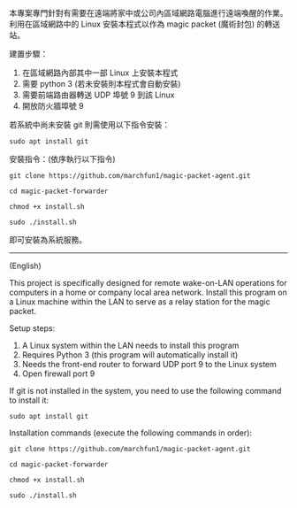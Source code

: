 本專案專門針對有需要在遠端將家中或公司內區域網路電腦進行遠端喚醒的作業。利用在區域網路中的 Linux 安裝本程式以作為 magic packet (魔術封包) 的轉送站。  

建置步驟：
  1. 在區域網路內部其中一部 Linux 上安裝本程式
  2. 需要 python 3 (若未安裝則本程式會自動安裝)  
  3. 需要前端路由器轉送 UDP 埠號 9 到該 Linux
  4. 開放防火牆埠號 9  

若系統中尚未安裝 git 則需使用以下指令安裝：  
```
sudo apt install git
```

安裝指令：(依序執行以下指令)  
```
git clone https://github.com/marchfun1/magic-packet-agent.git
```
```
cd magic-packet-forwarder
```
```  
chmod +x install.sh
```
```
sudo ./install.sh
```

即可安裝為系統服務。    

----------------------------------------------------------------------------------------
(English)

This project is specifically designed for remote wake-on-LAN operations for computers in a home or company local area network. Install this program on a Linux machine within the LAN to serve as a relay station for the magic packet.  

Setup steps:  

  1. A Linux system within the LAN needs to install this program  
  2. Requires Python 3 (this program will automatically install it)
  3. Needs the front-end router to forward UDP port 9 to the Linux system
  4. Open firewall port 9  

If git is not installed in the system, you need to use the following command to install it:  
```
sudo apt install git
``` 

Installation commands (execute the following commands in order):
```
git clone https://github.com/marchfun1/magic-packet-agent.git
```
```
cd magic-packet-forwarder
```
```  
chmod +x install.sh
```
```
sudo ./install.sh
```
